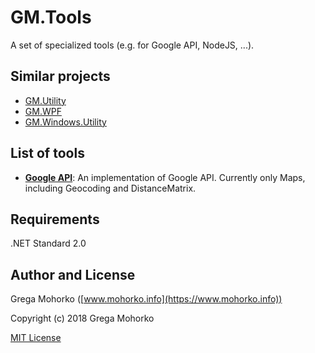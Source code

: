 # GM.Tools
A set of specialized tools (e.g. for Google API, NodeJS, ...).

## Similar projects
- [GM.Utility](https://github.com/GregaMohorko/GM.Utility)
- [GM.WPF](https://github.com/GregaMohorko/GM.WPF)
- [GM.Windows.Utility](https://github.com/GregaMohorko/GM.Windows.Utility)

## List of tools
- **[Google API](https://github.com/GregaMohorko/GM.Tools/wiki/Google-API)**: An implementation of Google API. Currently only Maps, including Geocoding and DistanceMatrix.

## Requirements
.NET Standard 2.0

## Author and License
Grega Mohorko ([www.mohorko.info](https://www.mohorko.info))

Copyright (c) 2018 Grega Mohorko

[MIT License](./LICENSE)
